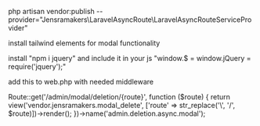 php artisan vendor:publish --provider="Jensramakers\LaravelAsyncRoute\LaravelAsyncRouteServiceProvider"

install tailwind elements for modal functionality

install "npm i jquery" and include it in your js "window.$ = window.jQuery = require('jquery');"

add this to web.php with needed middleware

Route::get('/admin/modal/deletion/{route}', function ($route) {
    return view('vendor.jensramakers.modal_delete', ['route' => str_replace('\\', '/', $route)])->render();
})->name('admin.deletion.async.modal');
